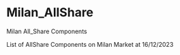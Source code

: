 # Milan_AllShare
Milan All_Share Components

List of AllShare Components on Milan Market at 16/12/2023
